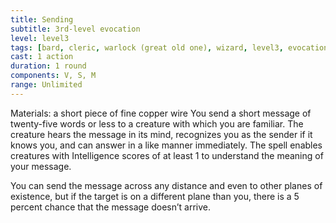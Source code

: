 ```yaml
---
title: Sending
subtitle: 3rd-level evocation
level: level3
tags: [bard, cleric, warlock (great old one), wizard, level3, evocation]
cast: 1 action
duration: 1 round
components: V, S, M
range: Unlimited
---
```

Materials: a short piece of fine copper wire
You send a short message of twenty-five words or less to a creature with which you are familiar. The creature hears the message in its mind, recognizes you as the sender if it knows you, and can answer in a like manner immediately. The spell enables creatures with Intelligence scores of at least 1 to understand the meaning of your message.

You can send the message across any distance and even to other planes of existence, but if the target is on a different plane than you, there is a 5 percent chance that the message doesn’t arrive.